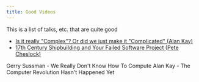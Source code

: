 ```yaml
---
title: Good Videos
---
```


This is a list of talks, etc. that are quite good

- [Is it really "Complex"? Or did we just make it "Complicated" (Alan Kay)](https://www.youtube.com/watch?v=ubaX1Smg6pY)
- [17th Century Shipbuilding and Your Failed Software Project (Pete Cheslock)](http://confreaks.tv/videos/monitorama2014-monitorama-pdx-2014-lightning-talk-pete-cheslock)



Gerry Sussman - We Really Don't Know How To Compute
Alan Kay - The Computer Revolution Hasn't Happened Yet